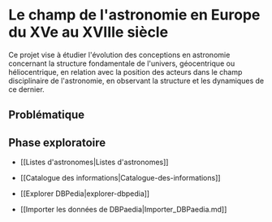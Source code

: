 # Le champ de l'astronomie en Europe du XVe au XVIIIe siècle


Ce projet vise à étudier l'évolution des conceptions en astronomie concernant la structure fondamentale de l'univers, géocentrique ou héliocentrique, en relation avec la position des acteurs dans le champ disciplinaire de l'astronomie, en observant la structure et les dynamiques de ce dernier.

## Problématique


## Phase exploratoire


*  [[Listes d'astronomes|Listes d'astronomes]]
*  [[Catalogue des informations|Catalogue-des-informations]]



* [[Explorer DBPedia|explorer-dbpedia]]
* [[Importer les données de DBPaedia|Importer_DBPaedia.md]]

